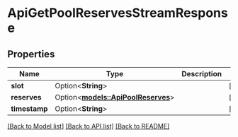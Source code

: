 # ApiGetPoolReservesStreamResponse

## Properties

Name | Type | Description | Notes
------------ | ------------- | ------------- | -------------
**slot** | Option<**String**> |  | [optional]
**reserves** | Option<[**models::ApiPoolReserves**](apiPoolReserves.md)> |  | [optional]
**timestamp** | Option<**String**> |  | [optional]

[[Back to Model list]](../README.md#documentation-for-models) [[Back to API list]](../README.md#documentation-for-api-endpoints) [[Back to README]](../README.md)


